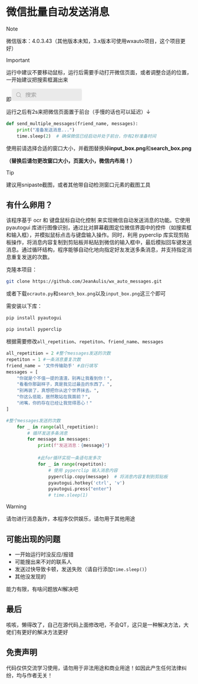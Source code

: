 # 微信批量自动发送消息

> [!NOTE]
>
> 微信版本：4.0.3.43（其他版本未知，3.x版本可使用wxauto项目，这个项目更好）

> [!IMPORTANT]
>
> 运行中建议不要移动鼠标，运行后需要手动打开微信页面，或者调整合适的位置，一开始建议把搜索框漏出来
>
> 即![search_box.png](https://github.com/JeanAulis/wx_auto_messages/blob/main/search_box.png)
>
> 运行之后有2s来把微信页面置于前台（手慢的话也可以延迟）↓
>
> ```python
> def send_multiple_messages(friend_name, messages):
>     print("准备发送消息...")
>     time.sleep(2)  # 确保微信已经启动并处于前台，你有2秒准备时间
> ```
>
> 使用前请选择合适的窗口大小，并截图替换掉**input_box.png**和**search_box.png**
>
> **（替换后请勿更改窗口大小，页面大小，微信内布局！）**

> [!TIP]
>
> 建议用snipaste截图，或者其他带自动检测窗口元素的截图工具

## 有什么卵用？

该程序基于 ocr 和 键盘鼠标自动化控制 来实现微信自动发送消息的功能。它使用 pyautogui 库进行图像识别，通过比对屏幕截图定位微信界面中的控件（如搜索框和输入框），并模拟鼠标点击与键盘输入操作。同时，利用 pyperclip 库实现剪贴板操作，将消息内容复制到剪贴板并粘贴到微信的输入框中，最后模拟回车键发送消息。通过循环结构，程序能够自动化地向指定好友发送多条消息，并支持指定消息重复发送的次数。



克隆本项目：

```bash
git clone https://github.com/JeanAulis/wx_auto_messages.git
```

或者下载`ocrauto.py`和`search_box.png`以及`input_box.png`这三个即可



需安装以下库：

```bash
pip install pyautogui
```

```bash
pip install pyperclip
```

根据需要修改`all_repetition`、`repetiton`、`friend_name`、`messages`

```python
all_repetition = 2 #整个messages发送的次数
repetiton = 1 #一条消息重复次数
friend_name = '文件传输助手' #自行填写
messages = [
    "你就是个不值一提的渣渣，别再让我看到你！",
    "看看你那副样子，真是我见过最丑的东西了。",
    "别再装了，真想把你从这个世界抹去。",
    "你这么低能，居然敢站在我面前？",
    "闭嘴，你的存在已经让我觉得恶心！"
]
```

```python
#整个messages发送的次数
    for _ in range(all_repetition):
        # 循环发送多条消息
        for message in messages:
            print(f"发送消息：{message}")

            #此for循环实现一条语句发多次
            for _ in range(repetiton):
                # 使用 pyperclip 输入消息内容
                pyperclip.copy(message)  # 将消息内容复制到剪贴板
                pyautogui.hotkey('ctrl', 'v')
                pyautogui.press("enter")
                # time.sleep(1)
```

> [!WARNING]
>
> 请勿进行消息轰炸，本程序仅供娱乐，请勿用于其他用途



## 可能出现的问题

- 一开始运行时没反应/报错
- 可能搜出来不对的联系人
- 发送过快导致卡顿，发送失败（请自行添加`time.sleep()`）
- 其他没发现的

能力有限，有啥问题放AI解决吧



## 最后

咳咳，懒得改了，自己在源代码上面修改吧，不会QT，这只是一种解决方法，大佬们有更好的解决方法更好



## 免责声明
代码仅供交流学习使用，请勿用于非法用途和商业用途！如因此产生任何法律纠纷，均与作者无关！

